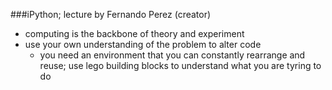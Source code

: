 ###iPython; lecture by Fernando Perez (creator)

- computing is the backbone of theory and experiment
- use your own understanding of the problem to alter code
  - you need an environment that you can constantly rearrange and reuse; use lego building blocks to understand what you are tyring to do
